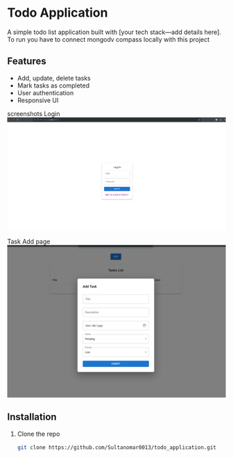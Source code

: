 # Todo Application

A simple todo list application built with [your tech stack—add details here].
To run you have to connect mongodv compass locally with this project

## Features

- Add, update, delete tasks
- Mark tasks as completed
- User authentication
- Responsive UI

screenshots
Login
![login_screenshot](./images/imgOne.png)

Task Add page
![login_screenshot](./images/imgTwo.png)

## Installation

1. Clone the repo
   ```bash
   git clone https://github.com/Sultanomar0013/todo_application.git
   ```
